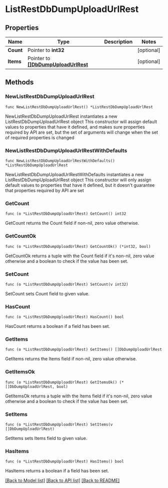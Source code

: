 # ListRestDbDumpUploadUrlRest

## Properties

Name | Type | Description | Notes
------------ | ------------- | ------------- | -------------
**Count** | Pointer to **int32** |  | [optional] 
**Items** | Pointer to [**[]DbDumpUploadUrlRest**](DbDumpUploadUrlRest.md) |  | [optional] 

## Methods

### NewListRestDbDumpUploadUrlRest

`func NewListRestDbDumpUploadUrlRest() *ListRestDbDumpUploadUrlRest`

NewListRestDbDumpUploadUrlRest instantiates a new ListRestDbDumpUploadUrlRest object
This constructor will assign default values to properties that have it defined,
and makes sure properties required by API are set, but the set of arguments
will change when the set of required properties is changed

### NewListRestDbDumpUploadUrlRestWithDefaults

`func NewListRestDbDumpUploadUrlRestWithDefaults() *ListRestDbDumpUploadUrlRest`

NewListRestDbDumpUploadUrlRestWithDefaults instantiates a new ListRestDbDumpUploadUrlRest object
This constructor will only assign default values to properties that have it defined,
but it doesn't guarantee that properties required by API are set

### GetCount

`func (o *ListRestDbDumpUploadUrlRest) GetCount() int32`

GetCount returns the Count field if non-nil, zero value otherwise.

### GetCountOk

`func (o *ListRestDbDumpUploadUrlRest) GetCountOk() (*int32, bool)`

GetCountOk returns a tuple with the Count field if it's non-nil, zero value otherwise
and a boolean to check if the value has been set.

### SetCount

`func (o *ListRestDbDumpUploadUrlRest) SetCount(v int32)`

SetCount sets Count field to given value.

### HasCount

`func (o *ListRestDbDumpUploadUrlRest) HasCount() bool`

HasCount returns a boolean if a field has been set.

### GetItems

`func (o *ListRestDbDumpUploadUrlRest) GetItems() []DbDumpUploadUrlRest`

GetItems returns the Items field if non-nil, zero value otherwise.

### GetItemsOk

`func (o *ListRestDbDumpUploadUrlRest) GetItemsOk() (*[]DbDumpUploadUrlRest, bool)`

GetItemsOk returns a tuple with the Items field if it's non-nil, zero value otherwise
and a boolean to check if the value has been set.

### SetItems

`func (o *ListRestDbDumpUploadUrlRest) SetItems(v []DbDumpUploadUrlRest)`

SetItems sets Items field to given value.

### HasItems

`func (o *ListRestDbDumpUploadUrlRest) HasItems() bool`

HasItems returns a boolean if a field has been set.


[[Back to Model list]](../README.md#documentation-for-models) [[Back to API list]](../README.md#documentation-for-api-endpoints) [[Back to README]](../README.md)


